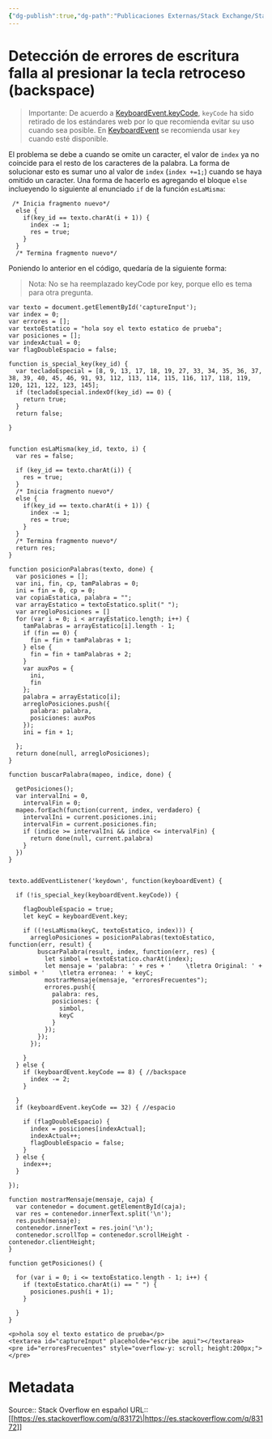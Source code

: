 ```yaml
---
{"dg-publish":true,"dg-path":"Publicaciones Externas/Stack Exchange/Stack Overflow en español/es.stackoverflow.com-83172.md","permalink":"/publicaciones-externas/stack-exchange/stack-overflow-en-espanol/es-stackoverflow-com-83172/","title":"Detección de errores de escritura falla al presionar la tecla retroceso (backspace)","hide":true,"noteIcon":"default","created":"2024-04-03T12:49:10.354-06:00","updated":"2024-04-05T16:43:51.635-06:00"}
---
```


# Detección de errores de escritura falla al presionar la tecla retroceso (backspace)

> Importante: De acuerdo a [KeyboardEvent.keyCode][1], `keyCode` ha sido retirado de los estándares web por lo que recomienda evitar su uso cuando sea posible. En [KeyboardEvent][2] se recomienda usar `key` cuando esté disponible.

El problema se debe a cuando se omite un caracter, el valor de `index` ya no coincide para el resto de los caracteres de la palabra. La forma de solucionar esto es sumar uno al valor de  `index` (`index +=1;`) cuando se haya omitido un caracter. Una forma de hacerlo es agregando el bloque `else` inclueyendo lo siguiente al enunciado `if` de la función `esLaMisma`:

     /* Inicia fragmento nuevo*/ 
      else {
        if(key_id == texto.charAt(i + 1)) {
          index -= 1;
          res = true;
        }
      } 
      /* Termina fragmento nuevo*/




Poniendo lo anterior en el código, quedaría de la siguiente forma:

>Nota: No se ha reemplazado keyCode por key, porque ello es tema para otra pregunta.

<!-- begin snippet: js hide: false console: true babel: false -->

<!-- language: lang-js -->

    var texto = document.getElementById('captureInput');
    var index = 0;
    var errores = [];
    var textoEstatico = "hola soy el texto estatico de prueba";
    var posiciones = [];
    var indexActual = 0;
    var flagDoubleEspacio = false;

    function is_special_key(key_id) {
      var tecladoEspecial = [8, 9, 13, 17, 18, 19, 27, 33, 34, 35, 36, 37, 38, 39, 40, 45, 46, 91, 93, 112, 113, 114, 115, 116, 117, 118, 119, 120, 121, 122, 123, 145];
      if (tecladoEspecial.indexOf(key_id) == 0) {
        return true;
      }
      return false;

    }


    function esLaMisma(key_id, texto, i) {
      var res = false;

      if (key_id == texto.charAt(i)) {
        res = true;
      } 
      /* Inicia fragmento nuevo*/ 
      else {
        if(key_id == texto.charAt(i + 1)) {
          index -= 1;
          res = true;
        }
      } 
      /* Termina fragmento nuevo*/ 
      return res;
    }

    function posicionPalabras(texto, done) {
      var posiciones = [];
      var ini, fin, cp, tamPalabras = 0;
      ini = fin = 0, cp = 0;
      var copiaEstatica, palabra = "";
      var arrayEstatico = textoEstatico.split(" ");
      var arregloPosiciones = []
      for (var i = 0; i < arrayEstatico.length; i++) {
        tamPalabras = arrayEstatico[i].length - 1;
        if (fin == 0) {
          fin = fin + tamPalabras + 1;
        } else {
          fin = fin + tamPalabras + 2;
        }
        var auxPos = {
          ini,
          fin
        };
        palabra = arrayEstatico[i];
        arregloPosiciones.push({
          palabra: palabra,
          posiciones: auxPos
        });
        ini = fin + 1;

      };
      return done(null, arregloPosiciones);
    }

    function buscarPalabra(mapeo, indice, done) {

      getPosiciones();
      var intervalIni = 0,
        intervalFin = 0;
      mapeo.forEach(function(current, index, verdadero) {
        intervalIni = current.posiciones.ini;
        intervalFin = current.posiciones.fin;
        if (indice >= intervalIni && indice <= intervalFin) {
          return done(null, current.palabra)
        }
      })
    }


    texto.addEventListener('keydown', function(keyboardEvent) {

      if (!is_special_key(keyboardEvent.keyCode)) {

        flagDoubleEspacio = true;
        let keyC = keyboardEvent.key;

        if ((!esLaMisma(keyC, textoEstatico, index))) {
          arregloPosiciones = posicionPalabras(textoEstatico, function(err, result) {
            buscarPalabra(result, index, function(err, res) {
              let simbol = textoEstatico.charAt(index);
              let mensaje = 'palabra: ' + res + '    \tletra Original: ' + simbol + '    \tletra erronea: ' + keyC;
              mostrarMensaje(mensaje, "erroresFrecuentes");
              errores.push({
                palabra: res,
                posiciones: {
                  simbol,
                  keyC
                }
              });
            });
          });

        }
      } else {
        if (keyboardEvent.keyCode == 8) { //backspace
          index -= 2;
        }

      }
      if (keyboardEvent.keyCode == 32) { //espacio

        if (flagDoubleEspacio) {
          index = posiciones[indexActual];
          indexActual++;
          flagDoubleEspacio = false;
        }
      } else {
        index++;
      }

    });

    function mostrarMensaje(mensaje, caja) {
      var contenedor = document.getElementById(caja);
      var res = contenedor.innerText.split('\n');
      res.push(mensaje);
      contenedor.innerText = res.join('\n');
      contenedor.scrollTop = contenedor.scrollHeight - contenedor.clientHeight;
    }

    function getPosiciones() {

      for (var i = 0; i <= textoEstatico.length - 1; i++) {
        if (textoEstatico.charAt(i) == " ") {
          posiciones.push(i + 1);
        }

      }
    }

<!-- language: lang-html -->

    <p>hola soy el texto estatico de prueba</p>
    <textarea id="captureInput" placeholde="escribe aqui"></textarea>
    <pre id="erroresFrecuentes" style="overflow-y: scroll; height:200px;"></pre>

<!-- end snippet -->

  [1]: https://developer.mozilla.org/es/docs/Web/API/KeyboardEvent/keyCode
  [2]: https://developer.mozilla.org/es/docs/Web/API/KeyboardEvent/


# Metadata
Source:: Stack Overflow en español
URL:: [[https://es.stackoverflow.com/q/83172\|https://es.stackoverflow.com/q/83172]]

